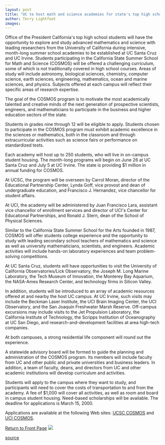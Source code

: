 ```yaml
---
layout: post
title: "UC to host math and science academies for state's top high school students"
author: Terry Lightfoot
images:
---
```


Office of the President California's top high school students will have the opportunity to explore and study advanced mathematics and science with leading researchers from the University of California during intensive, month-long summer school academies to be established at UC Santa Cruz and UC Irvine. Students participating in the California State Summer School for Math and Science (COSMOS) will be offered a challenging curriculum, some of which is not traditionally covered in high school courses. Areas of study will include astronomy, biological sciences, chemistry, computer science, earth sciences, engineering, mathematics, ocean and marine sciences, and physics. Subjects offered at each campus will reflect their specific areas of research expertise.

The goal of the COSMOS program is to motivate the most academically talented and creative minds of the next generation of prospective scientists, engineers, and mathematicians to participate in the business and higher education sectors of the state.  
  
Students in grades nine through 12 will be eligible to apply. Students chosen to participate in the COSMOS program must exhibit academic excellence in the sciences or mathematics, both in the classroom and through extracurricular activities such as science fairs or performance on standardized tests.  
  
Each academy will host up to 250 students, who will live in on-campus student housing. The month-long programs will begin on June 26 at UC Santa Cruz and July 5 at UC Irvine. The state is providing $1 million in annual funding for COSMOS.  
  
At UCSC, the program will be overseen by Carrol Moran, director of the Educational Partnership Center, Lynda Goff, vice provost and dean of undergraduate education, and Francisco J. Hernandez, vice chancellor for student affairs.

At UCI, the academy will be administered by Juan Francisco Lara, assistant vice chancellor of enrollment services and director of UCI's Center for Educational Partnerships, and Ronald J. Stern, dean of the School of Physical Sciences.  
  
Similar to the California State Summer School for the Arts founded in 1987, COSMOS will offer students college experience and the opportunity to study with leading secondary school teachers of mathematics and science as well as university mathematicians, scientists, and engineers. Academic activities will include hands-on laboratory experiences and team problem-solving competitions.  
  
At UC Santa Cruz, students will have opportunities to visit the University of California Observatories/Lick Observatory, the Joseph M. Long Marine Laboratory, the Tech Museum of Innovation, the Monterey Bay Aquarium, the NASA-Ames Research Center, and technology firms in Silicon Valley.

In addition, students will be introduced to an array of academic resources offered at and nearby the host UC campus. At UC Irvine, such visits may include the Beckman Laser Institute, the UCI Brain Imaging Center, the UCI Observatory, and the San Joaquin Freshwater Marsh Reserve. Off-campus excursions may include visits to the Jet Propulsion Laboratory, the California Institute of Technology, the Scripps Institution of Oceanography at UC San Diego, and research-and-development facilities at area high-tech companies.  
  
At both campuses, a strong residential life component will round out the experience.  
  
A statewide advisory board will be formed to guide the planning and administration of the COSMOS program. Its members will include faculty from UC and other public and private universities and business leaders. In addition, a team of faculty, deans, and directors from UC and other academic institutions will develop curriculum and activities.  
  
Students will apply to the campus where they want to study, and participants will need to cover the costs of transportation to and from the academy. A fee of $1,000 will cover all activities, as well as room and board in campus student housing. Need-based scholarships will be available. The deadline for applications is March 15, 2000.  
  
Applications are available at the following Web sites: [UCSC COSMOS][1] and [UCI COSMOS][2].  
  
[Return to Front Page][3] ![ ][4]

[1]: http://epc.ucsc.edu/cosmos
[2]: http://www.cosmos.uci.edu/
[3]: ../../index.html
[4]: ../../images/trans.gif

[source](http://www1.ucsc.edu/currents/99-00/01-17/academy.html "Permalink to academy")
